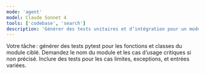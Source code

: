 ```yaml
---
mode: 'agent'
model: Claude Sonnet 4
tools: ['codebase', 'search']
description: 'Générer des tests unitaires et d’intégration pour un module Python.'
---
```

Votre tâche : générer des tests pytest pour les fonctions et classes du module ciblé.
Demandez le nom du module et les cas d’usage critiques si non précisé.
Inclure des tests pour les cas limites, exceptions, et entrées variées.

<!-- Inspired by: https://github.com/github/awesome-copilot/blob/main/prompts/write-tests.prompt.md -->
